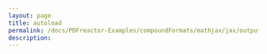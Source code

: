 ```yaml
---
layout: page
title: autoload
permalink: /docs/PDFreactor-Examples/compoundFormats/mathjax/jax/output/SVG/autoload/
description: 
---
```





